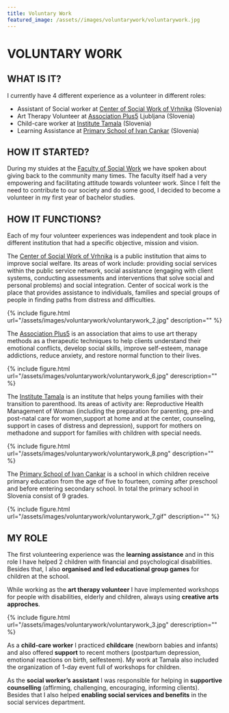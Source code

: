 ```yaml
---
title: Voluntary Work
featured_image: /assets//images/voluntarywork/voluntarywork.jpg
---
```

# VOLUNTARY WORK

## WHAT IS IT?

I currently have 4 different experience as a volunteer in different roles:

- Assistant of Social worker at [Center of Social Work of Vrhnika](http://www.csd-vrhnika.com/) (Slovenia)
- Art Therapy Volunteer at [Association Plus5](https://pomoczumetnostjo.blogspot.pt/) Ljubljana (Slovenia)
- Child-care worker at [Institute Tamala](http://www.prostovoljstvo.org/index.php?t=itemOrganization&uid=3847) (Slovenia)
- Learning Assistance at [Primary School of Ivan Cankar](http://www.osivanacankarja.si/) (Slovenia)


## HOW IT STARTED?

During my stuides at the [Faculty of Social Work](https://www.fsd.uni-lj.si/) we have spoken about giving back to the community many times. The faculty itself had a very empowering and facilitating attitude towards volunteer work. Since I felt the need to contribute to our society and do some good, I decided to become a volunteer in my first year of bachelor studies.

## HOW IT FUNCTIONS?

Each of my four volunteer experiences was independent and took place in different institution that had a specific objective, mission and vision. 

The [Center of Social Work of Vrhnika](http://www.csd-vrhnika.com/) is a public institution that aims to improve social welfare. Its areas of work include: providing social services within the public service network, social assistance (engaging with client systems, conducting assessments and interventions that solve social and personal problems) and social integration. 
Center of socical work is the place that provides assistance to individuals, families and special groups of people in finding paths from distress and difficulties.

{% include figure.html url="/assets/images/voluntarywork/voluntarywork_2.jpg" description="" %}

The [Association Plus5](https://pomoczumetnostjo.blogspot.pt/) is an association that aims to use art therapy methods as a therapeutic techniques to help clients understand their emotional conflicts, develop social skills, improve self-esteem, manage addictions, reduce anxiety, and restore normal function to their lives.

{% include figure.html url="/assets/images/voluntarywork/voluntarywork_6.jpg" derescription="" %}

The [Institute Tamala](http://www.prostovoljstvo.org/index.php?t=itemOrganization&uid=3847) is an institute that helps young families with their transition to parenthood. Its areas of activity are: Reproductive Health Management of Woman (including the preparation for parenting, pre-and post-natal care for women,support at home and at the center, counseling, support in cases of distress and depression), support for mothers on methadone and support for families with children with special needs.


{% include figure.html url="/assets/images/voluntarywork/voluntarywork_8.png" description="" %}

The [Primary School of Ivan Cankar](http://www.osivanacankarja.si/) is a school in which children receive primary education from the age of five to fourteen, coming after preschool and before entering secondary school. In total the primary school in Slovenia consist of 9 grades. 


{% include figure.html url="/assets/images/voluntarywork/voluntarywork_7.gif" description="" %}


## MY ROLE

The first volunteering experience was the **learning assistance** and in this role I have helped 2 children with financial and psychological disabilities. Besides that, I also **organised and led educational group games** for children at the school.

While working as the **art therapy volunteer** I have implemented workshops for people with disabilities, elderly and children, always using **creative arts approches**.

{% include figure.html url="/assets/images/voluntarywork/voluntarywork_3.jpg" derescription="" %}

As a **child-care worker** I practiced **childcare** (newborn babies and infants) and also offered **support** to recent mothers (postpartum depression, emotional reactions on birth, selfesteem). My work at Tamala also included the organization of 1-day event full of workshops for children.

As the **social worker’s assistant** I was responsible for helping in **supportive counselling** (affirming, challenging, encouraging, informing clients). Besides that I also helped **enabling social services and benefits** in the social services department.

